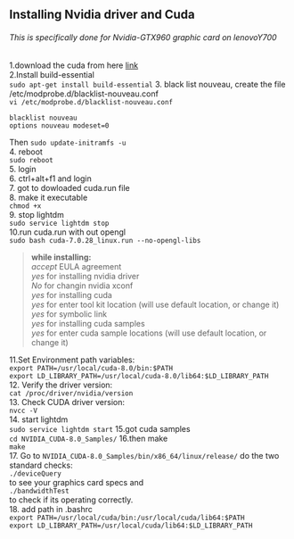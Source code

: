 ## Installing Nvidia driver and Cuda
###### This is specifically done for *Nvidia-GTX960* graphic card on *lenovoY700*

1.download the cuda from here [link](https://developer.nvidia.com/cuda-downloads)                
2.Install build-essential                    
`sudo apt-get install build-essential`
3. black list nouveau, create the file /etc/modprobe.d/blacklist-nouveau.conf               
`vi /etc/modprobe.d/blacklist-nouveau.conf`
```
blacklist nouveau                
options nouveau modeset=0                   
```
Then `sudo update-initramfs -u`                 
4. reboot           
`sudo reboot`                  
5. login                
6. ctrl+alt+f1 and login                                        
7. got to dowloaded cuda.run file                  
8. make it executable                  
`chmod +x`                        
9. stop lightdm                      
`sudo service lightdm stop`                     
10.run cuda.run with out opengl                      
`sudo bash cuda-7.0.28_linux.run --no-opengl-libs`                     

 > **while installing:**                      
 > *accept* EULA agreement                            
 > *yes* for installing nvidia driver                
 > *No* for changin nvidia xconf                 
 > *yes* for installing cuda        
 > *yes* for enter tool kit location (will use default location, or change it)                           
 > *yes* for symbolic link                            
 > *yes* for installing cuda samples                                  
 > *yes* for enter cuda sample locations (will use default location, or change it)                                            

11.Set Environment path variables:                
`export PATH=/usr/local/cuda-8.0/bin:$PATH`         
`export LD_LIBRARY_PATH=/usr/local/cuda-8.0/lib64:$LD_LIBRARY_PATH`                
12. Verify the driver version:        
 `cat /proc/driver/nvidia/version`          
13. Check CUDA driver version:                         
`nvcc -V`                                      
14. start lightdm           
`sudo service lightdm start`
15.got cuda samples                            
`cd NVIDIA_CUDA-8.0_Samples/`
16.then make                                  
`make`                
17. Go to `NVIDIA_CUDA-8.0_Samples/bin/x86_64/linux/release/` do the two standard checks:                   
`./deviceQuery`                          
to see your graphics card specs and                                  
`./bandwidthTest`                         
to check if its operating correctly.                         
18. add path in .bashrc                       
`export PATH=/usr/local/cuda/bin:/usr/local/cuda/lib64:$PATH`                          
`export LD_LIBRARY_PATH=/usr/local/cuda/lib64:$LD_LIBRARY_PATH`                 
